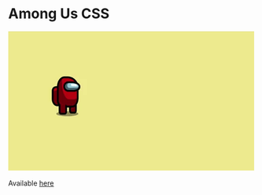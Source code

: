 # Among Us CSS

<img width="500" src="./Presentation.gif">

Available <a href="https://oosasukel.github.io/AmongUsCss">here</a>
